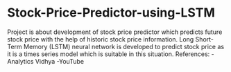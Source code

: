 # Stock-Price-Predictor-using-LSTM
Project is about development of stock price predictor which predicts future stock price with the help of historic stock price information. Long Short-Term Memory (LSTM) neural network is developed to predict stock price as it is a times series model which is suitable in this situation.
References:
  -Analytics Vidhya
  -YouTube
